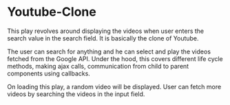 # Youtube-Clone

This play revolves around displaying the videos when user enters the search value  in the search field. It is basically the clone of Youtube. 

The user can search for anything and he can select and play the videos fetched from the Google API. Under the hood, this covers different life cycle methods, making ajax calls,
communication from child to parent components using callbacks. 

On loading this play, a random video will be displayed. User can fetch more videos by searching the videos in the input field.
